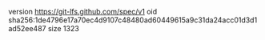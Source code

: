 version https://git-lfs.github.com/spec/v1
oid sha256:1de4796e17a70ec4d9107c48480ad60449615a9c31da24acc01d3d1ad52ee487
size 1323
